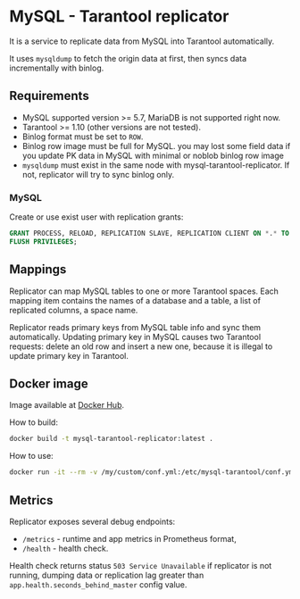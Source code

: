 # MySQL - Tarantool replicator

It is a service to replicate data from MySQL into Tarantool automatically.

It uses `mysqldump` to fetch the origin data at first, then syncs data incrementally with binlog.

## Requirements

- MySQL supported version >= 5.7, MariaDB is not supported right now.
- Tarantool >= 1.10 (other versions are not tested).
- Binlog format must be set to `ROW`.
- Binlog row image must be full for MySQL.
  you may lost some field data if you update PK data in MySQL with minimal or noblob binlog row image
- `mysqldump` must exist in the same node with mysql-tarantool-replicator. 
  If not, replicator will try to sync binlog only.

### MySQL

Create or use exist user with replication grants:

```sql
GRANT PROCESS, RELOAD, REPLICATION SLAVE, REPLICATION CLIENT ON *.* TO 'repl'@'%';
FLUSH PRIVILEGES;
```

## Mappings

Replicator can map MySQL tables to one or more Tarantool spaces. 
Each mapping item contains the names of a database and a table, 
a list of replicated columns, a space name.

Replicator reads primary keys from MySQL table info and sync them automatically.
Updating primary key in MySQL causes two Tarantool requests: delete an old row and insert a new one, because
it is illegal to update primary key in Tarantool.

## Docker image

Image available at [Docker Hub](https://hub.docker.com/r/pparshin/go-mysql-tarantool).

How to build:

```bash
docker build -t mysql-tarantool-replicator:latest .
```

How to use:

```bash
docker run -it --rm -v /my/custom/conf.yml:/etc/mysql-tarantool/conf.yml mysql-tarantool-replicator
```

## Metrics

Replicator exposes several debug endpoints:

* `/metrics` - runtime and app metrics in Prometheus format,
* `/health` - health check.

Health check returns status `503 Service Unavailable` if replicator is not running, dumping 
data or replication lag greater than `app.health.seconds_behind_master` config value.
